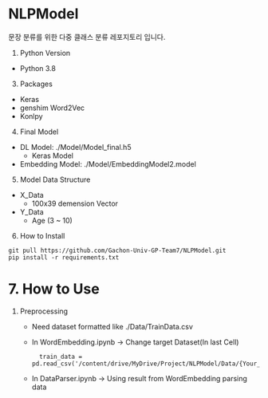 # NLPModel
문장 분류를 위한 다중 클래스 분류 레포지토리 입니다.

1. Python Version
  - Python 3.8 
3. Packages
  - Keras
  - genshim Word2Vec
  - Konlpy
4. Final Model
  - DL Model: ./Model/Model_final.h5
    - Keras Model
  - Embedding Model: ./Model/EmbeddingModel2.model

5. Model Data Structure
  - X_Data
    - 100x39 demension Vector
  - Y_Data
    - Age (3 ~ 10)

6. How to Install
``` 
git pull https://github.com/Gachon-Univ-GP-Team7/NLPModel.git
pip install -r requirements.txt
```
# 7. How to Use

   1. Preprocessing 
      - Need dataset formatted like ./Data/TrainData.csv
      - In WordEmbedding.ipynb -> Change target Dataset(In last Cell)
      
          ```
            train_data = pd.read_csv('/content/drive/MyDrive/Project/NLPModel/Data/{Your_Dataset}.csv')
          ```
      - In DataParser.ipynb -> Using result from WordEmbedding parsing data
